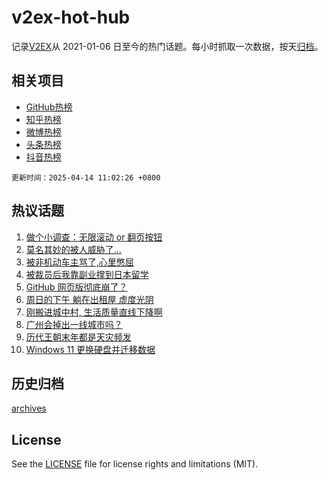 # v2ex-hot-hub

 记录[V2EX](https://www.v2ex.com/)从 2021-01-06 日至今的热门话题。每小时抓取一次数据，按天[归档](archives)。
 
 ## 相关项目

- [GitHub热榜](https://github.com/lonnyzhang423/github-hot-hub)
- [知乎热榜](https://github.com/lonnyzhang423/zhihu-hot-hub)
- [微博热榜](https://github.com/lonnyzhang423/weibo-hot-hub)
- [头条热榜](https://github.com/lonnyzhang423/toutiao-hot-hub)
- [抖音热榜](https://github.com/lonnyzhang423/douyin-hot-hub)


 `更新时间：2025-04-14 11:02:26 +0800`

## 热议话题

1. [做个小调查：无限滚动 or 翻页按钮](https://www.v2ex.com/t/1125134)
1. [莫名其妙的被人威胁了...](https://www.v2ex.com/t/1125087)
1. [被非机动车主骂了,心里憋屈](https://www.v2ex.com/t/1125073)
1. [被裁员后我靠副业撑到日本留学](https://www.v2ex.com/t/1125200)
1. [GitHub 网页版彻底崩了？](https://www.v2ex.com/t/1125080)
1. [周日的下午 躺在出租屋 虚度光阴](https://www.v2ex.com/t/1125108)
1. [刚搬进城中村, 生活质量直线下降啊](https://www.v2ex.com/t/1125202)
1. [广州会掉出一线城市吗？](https://www.v2ex.com/t/1125069)
1. [历代王朝末年都是天灾频发](https://www.v2ex.com/t/1125221)
1. [Windows 11 更换硬盘并迁移数据](https://www.v2ex.com/t/1125090)

## 历史归档

[archives](archives)

## License

See the [LICENSE](LICENSE) file for license rights and limitations (MIT).
